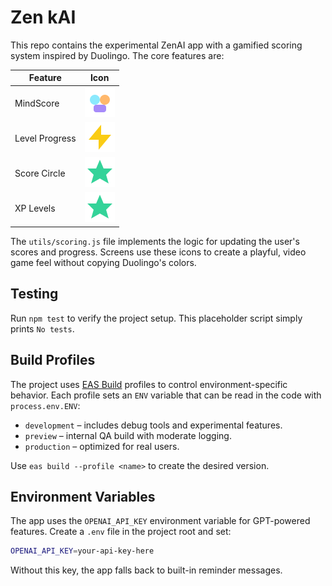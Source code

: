 # Zen kAI

This repo contains the experimental ZenAI app with a gamified scoring system inspired by Duolingo. The core features are:

| Feature | Icon |
| --- | --- |
| MindScore | ![MindScore](assets/icons/brain.svg) |
| Level Progress | ![Momentum](assets/icons/bolt.svg) |
| Score Circle | ![Level](assets/icons/level.svg) |
| XP Levels | ![Level](assets/icons/level.svg) |

The `utils/scoring.js` file implements the logic for updating the user's scores and progress. Screens use these icons to create a playful, video game feel without copying Duolingo's colors.

## Testing

Run `npm test` to verify the project setup. This placeholder script simply prints `No tests`.

## Build Profiles

The project uses [EAS Build](https://docs.expo.dev/build/introduction/) profiles to control environment-specific behavior. Each profile sets an `ENV` variable that can be read in the code with `process.env.ENV`:

- `development` – includes debug tools and experimental features.
- `preview` – internal QA build with moderate logging.
- `production` – optimized for real users.

Use `eas build --profile <name>` to create the desired version.

## Environment Variables

The app uses the `OPENAI_API_KEY` environment variable for GPT-powered features.
Create a `.env` file in the project root and set:

```bash
OPENAI_API_KEY=your-api-key-here
```

Without this key, the app falls back to built-in reminder messages.
